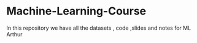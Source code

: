 # Machine-Learning-Course
In this repository we have all the datasets , code ,slides and notes for ML
Arthur
